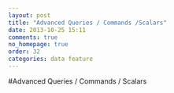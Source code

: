 ```yaml
---
layout: post
title: "Advanced Queries / Commands /Scalars"
date: 2013-10-25 15:11
comments: true
no_homepage: true
order: 32
categories: data feature
---
```

#Advanced Queries / Commands / Scalars

